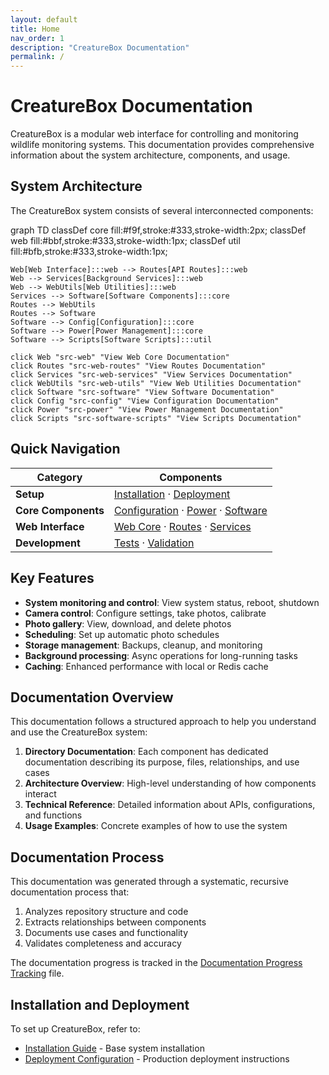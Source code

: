 ```yaml
---
layout: default
title: Home
nav_order: 1
description: "CreatureBox Documentation"
permalink: /
---
```


# CreatureBox Documentation

CreatureBox is a modular web interface for controlling and monitoring wildlife monitoring systems. This documentation provides comprehensive information about the system architecture, components, and usage.

## System Architecture

The CreatureBox system consists of several interconnected components:

<div class="mermaid">
graph TD
    classDef core fill:#f9f,stroke:#333,stroke-width:2px;
    classDef web fill:#bbf,stroke:#333,stroke-width:1px;
    classDef util fill:#bfb,stroke:#333,stroke-width:1px;

    Web[Web Interface]:::web --> Routes[API Routes]:::web
    Web --> Services[Background Services]:::web
    Web --> WebUtils[Web Utilities]:::web
    Services --> Software[Software Components]:::core
    Routes --> WebUtils
    Routes --> Software
    Software --> Config[Configuration]:::core
    Software --> Power[Power Management]:::core
    Software --> Scripts[Software Scripts]:::util

    click Web "src-web" "View Web Core Documentation"
    click Routes "src-web-routes" "View Routes Documentation"
    click Services "src-web-services" "View Services Documentation"
    click WebUtils "src-web-utils" "View Web Utilities Documentation"
    click Software "src-software" "View Software Documentation"
    click Config "src-config" "View Configuration Documentation"
    click Power "src-power" "View Power Management Documentation"
    click Scripts "src-software-scripts" "View Scripts Documentation"
</div>

## Quick Navigation

| Category | Components |
|----------|------------|
| **Setup** | [Installation](./root.md) · [Deployment](./deployment.md) |
| **Core Components** | [Configuration](./src-config.md) · [Power](./src-power.md) · [Software](./src-software.md) |
| **Web Interface** | [Web Core](./src-web.md) · [Routes](./src-web-routes.md) · [Services](./src-web-services.md) |
| **Development** | [Tests](./src-web-tests.md) · [Validation](./documentation-validation.md) |

## Key Features

- **System monitoring and control**: View system status, reboot, shutdown
- **Camera control**: Configure settings, take photos, calibrate
- **Photo gallery**: View, download, and delete photos
- **Scheduling**: Set up automatic photo schedules
- **Storage management**: Backups, cleanup, and monitoring
- **Background processing**: Async operations for long-running tasks
- **Caching**: Enhanced performance with local or Redis cache

## Documentation Overview

This documentation follows a structured approach to help you understand and use the CreatureBox system:

1. **Directory Documentation**: Each component has dedicated documentation describing its purpose, files, relationships, and use cases
2. **Architecture Overview**: High-level understanding of how components interact
3. **Technical Reference**: Detailed information about APIs, configurations, and functions
4. **Usage Examples**: Concrete examples of how to use the system

## Documentation Process

This documentation was generated through a systematic, recursive documentation process that:
1. Analyzes repository structure and code
2. Extracts relationships between components
3. Documents use cases and functionality
4. Validates completeness and accuracy

The documentation progress is tracked in the [Documentation Progress Tracking](./documentation-progress.json) file.

## Installation and Deployment

To set up CreatureBox, refer to:
- [Installation Guide](./root.md) - Base system installation
- [Deployment Configuration](./deployment.md) - Production deployment instructions